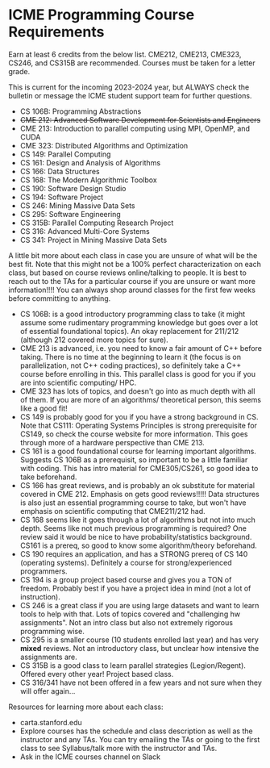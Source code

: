 # ICME Programming Course Requirements

Earn at least 6 credits from the below list. CME212, CME213, CME323, CS246, and CS315B are recommended. Courses must be taken for a letter grade.

This is current for the incoming 2023-2024 year, but ALWAYS check the bulletin or message the ICME student support team for further questions.
* CS 106B: Programming Abstractions
* ~~CME 212: Advanced Software Development for Scientists and Engineers~~
* CME 213: Introduction to parallel computing using MPI, OpenMP, and CUDA
* CME 323: Distributed Algorithms and Optimization
* CS 149: Parallel Computing
* CS 161: Design and Analysis of Algorithms
* CS 166: Data Structures
* CS 168: The Modern Algorithmic Toolbox
* CS 190: Software Design Studio
* CS 194: Software Project
* CS 246: Mining Massive Data Sets
* CS 295: Software Engineering
* CS 315B: Parallel Computing Research Project
* CS 316: Advanced Multi-Core Systems
* CS 341: Project in Mining Massive Data Sets


A little bit more about each class in case you are unsure of what will be the best fit. Note that this might not be a 100% perfect characterization on each class, but based on course reviews online/talking to people. It is best to reach out to the TAs for a particular course if you are unsure or want more information!!!! You can always shop around classes for the first few weeks before committing to anything.
- CS 106B: is a good introductory programming class to take (it might assume some rudimentary programming knowledge but goes over a lot of essential foundational topics). An okay replacement for 211/212 (although 212 covered more topics for sure). 
- CME 213 is advanced, i.e. you need to know a fair amount of C++ before taking. There is no time at the beginning to learn it (the focus is on parallelization, not C++ coding practices), so definitely take a C++ course before enrolling in this. This parallel class is good for you if you are into scientific computing/ HPC.
- CME 323 has lots of topics, and doesn't go into as much depth with all of them. If you are more of an algorithms/ theoretical person, this seems like a good fit!
- CS 149 is probably good for you if you have a strong background in CS. Note that CS111: Operating Systems Principles is strong prerequisite for CS149, so check the course website for more information. This goes through more of a hardware perspective than CME 213. 
- CS 161 is a good foundational course for learning important algorithms. Suggests CS 106B as a prerequisit, so important to be a little familiar with coding. This has intro material for CME305/CS261, so good idea to take beforehand. 
- CS 166 has great reviews, and is probably an ok substitute for material covered in CME 212. Emphasis on gets good reviews!!!!! Data structures is also just an essential programming course to take, but won't have emphasis on scientific computing that CME211/212 had.
- CS 168 seems like it goes through a lot of algorithms but not into much depth. Seems like not much previous programming is required? One review said it would be nice to have probability/statistics background. CS161 is a prereq, so good to know some algorithm/theory beforehand. 
- CS 190 requires an application, and has a STRONG prereq of CS 140 (operating systems). Definitely a course for strong/experienced programmers. 
- CS 194 is a group project based course and gives you a TON of freedom. Probably best if you have a project idea in mind (not a lot of instruction).
- CS 246 is a great class if you are using large datasets and want to learn tools to help with that. Lots of topics covered and "challenging hw assignments". Not an intro class but also not extremely rigorous programming wise. 
- CS 295 is a smaller course (10 students enrolled last year) and has very **mixed** reviews. Not an introductory class, but unclear how intensive the assignments are. 
- CS 315B is a good class to learn parallel strategies (Legion/Regent). Offered every other year! Project based class.
- CS 316/341 have not been offered in a few years and not sure when they will offer again...

Resources for learning more about each class:
* carta.stanford.edu
* Explore courses has the schedule and class description as well as the instructor and any TAs. You can try emailing the TAs or going to the first class to see Syllabus/talk more with the instructor and TAs.
* Ask in the ICME courses channel on Slack
